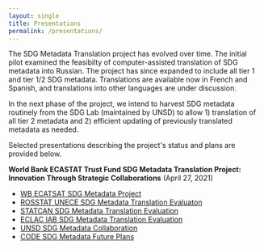 ```yaml
---
layout: single
title: Presentations
permalink: /presentations/
---
```


The SDG Metadata Translation project has evolved over time. The initial pilot examined the feasibilty of computer-assisted translation of SDG metadata into Russian. The project has since expanded to include all tier 1 and tier 1/2 SDG metadata. Translations are available now in French and Spanish, and translations into other languages are under discussion.

In the next phase of the project, we intend to harvest SDG metadata routinely from the SDG Lab (maintained by UNSD) to allow 1) translation of all tier 2 metadata and 2) efficient updating of previously translated metadata as needed.  

Selected presentations describing the project's status and plans are provided below.

**World Bank ECASTAT Trust Fund SDG Metadata Translation Project: Innovation Through Strategic Collaborations** (April 27, 2021)
 * [WB ECATSAT SDG Metadata Project](https://github.com/worldbank/sdg-metadata/edit/master/www/document/WB_ECASTAT_SDG_Metadata_Translation_Project.pdf)
 * [ROSSTAT UNECE SDG Metadata Translation Evaluaton](https://github.com/worldbank/sdg-metadata/edit/master/www/document/ROSSTAT_UNECE_SDG_Metadata_Translation_Evaluation.pdf)
 * [STATCAN SDG Metadata Translation Evaluation](https://github.com/worldbank/sdg-metadata/edit/master/www/document/STATSCAN_SDG_Metadata_Translation_Evaluation.pdf)
 * [ECLAC IAB SDG Metadata Translation Evaluation](https://github.com/worldbank/sdg-metadata/edit/master/www/document/ECLAC_IAB_SDG_Metadata_Translation_Evaluation.pdf)
 * [UNSD SDG Metadata Collaboration](https://github.com/worldbank/sdg-metadata/edit/master/www/document/UNSD_WB_Metadata_Project_Collaboration.pdf)
 * [CODE SDG Metadata Future Plans](https://github.com/worldbank/sdg-metadata/edit/master/www/document/CODE_SDG_Metadata_Translation_Future_Plans.pdf)
